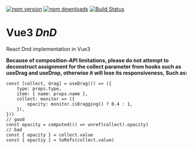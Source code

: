 [![npm version](https://img.shields.io/npm/v/vue3-dnd.svg?style=flat-square)](https://www.npmjs.com/package/vue3-dnd)
[![npm downloads](https://img.shields.io/npm/dm/vue3-dnd.svg?style=flat-square)](https://www.npmjs.com/package/vue3-dnd)
[![Build Status](https://travis-ci.org/vue3-dnd/vue3-dnd.svg?branch=main)](https://travis-ci.org/vue3-dnd/vue3-dnd)

# Vue3 _DnD_

React Dnd implementation in Vue3

**Because of composition-API limitations, please do not attempt to deconstruct assignment for the collect parameter from hooks such as useDrag and useDrop, otherwise it will lose its responsiveness, Such as:**

```vue
const [collect, drag] = useDrag(() => ({
	type: props.type,
	item: { name: props.name },
	collect: monitor => ({
		opacity: monitor.isDragging() ? 0.4 : 1,
	}),
}))
// good
const opacity = computed(() => unref(collect).opacity)
// bad
const { opacity } = collect.value
const { opactiy } = toRefs(collect.value)
```
